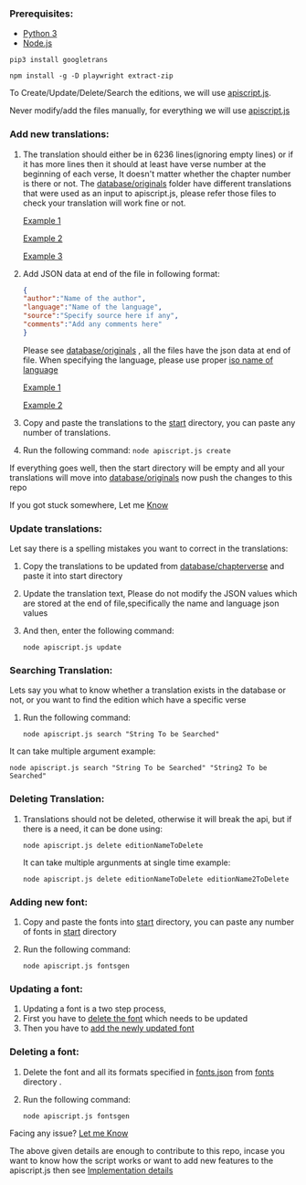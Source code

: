 ### Prerequisites:

- [Python 3](https://www.python.org/downloads/ "Python 3")
- [Node.js](https://nodejs.org/en/ "Node.js")

`pip3 install googletrans`

`npm install -g -D playwright extract-zip `

To Create/Update/Delete/Search the editions, we will use [apiscript.js](https://github.com/fawazahmed0/quran-api/blob/1/apiscript.js "apiscript.js"). 

Never modify/add the files manually, for everything we will use [apiscript.js](https://github.com/fawazahmed0/quran-api/blob/1/apiscript.js "apiscript.js")

### Add new translations:
1. The translation should either be in 6236 lines(ignoring empty lines) or if it has more lines then it should at least have verse number at the beginning of each verse, It doesn't matter whether the chapter number is there or not.
The [database/originals](https://github.com/fawazahmed0/quran-api/tree/1/database/originals "database/originals") folder have different translations that were used as an input to apiscript.js, please refer those files to check your translation will work fine or not.

    [Example 1](https://raw.githubusercontent.com/fawazahmed0/quran-api/1/database/originals/Uthmanic%20v13.txt.new "Example 1")

    [Example 2](https://github.com/fawazahmed0/quran-api/blob/1/database/originals/en.itani.txt "Example 2")

    [Example 3](https://cdn.jsdelivr.net/gh/fawazahmed0/quran-api@1/database/originals/ara-quranuthmani.txt "Example 3")

2.  Add JSON data at end of the file in following format:
    ```json
    {
    "author":"Name of the author",
    "language":"Name of the language",
    "source":"Specify source here if any",
    "comments":"Add any comments here"
    }
    ```  
    Please see [database/originals](https://github.com/fawazahmed0/quran-api/tree/1/database/originals "database/originals") , all the files have the json data at end of file.
When specifying the language, please use proper [iso name of language](https://github.com/fawazahmed0/quran-api/blob/1/isocodes/iso-codes.json "iso name of language")

    [Example 1](https://github.com/fawazahmed0/quran-api/blob/af77602a92a2ea906b0dd970b4bfeb8bc79c0bc2/database/originals/en.sahih#L6238 "Example 1")
    
    [Example 2](https://github.com/fawazahmed0/quran-api/blob/af77602a92a2ea906b0dd970b4bfeb8bc79c0bc2/database/originals/zh.jian#L6239 "Example 2")
    
3. Copy and paste the translations to the [start](https://github.com/fawazahmed0/quran-api/tree/1/start "start") directory, you can paste any number of translations.

4. Run the following command:
`node apiscript.js create`

    
If everything goes well, then the start directory will be empty and all your translations will move into [database/originals](https://github.com/fawazahmed0/quran-api/tree/1/database/originals "database/originals")
now push the changes to this repo

If you got stuck somewhere, Let me  [Know](https://github.com/fawazahmed0/quran-api/issues/new "Know")

### Update translations:

Let say there is a spelling mistakes you want to correct in the translations:

1. Copy the translations to be updated from [database/chapterverse](https://github.com/fawazahmed0/quran-api/tree/1/database/chapterverse "database/chapterverse") and paste it into start directory

2. Update the translation text, Please do not modify the JSON values which are stored at the end of file,specifically the name and language json values

3. And then, enter the following command:

    `node apiscript.js update`


### Searching Translation:

Lets say you what to know whether a translation exists in the database or not, or you want to find the edition which have a specific verse

1. Run the following command:

    `node apiscript.js search "String To be Searched"`

It can take multiple argument example:

`node apiscript.js search "String To be Searched" "String2 To be Searched" `


### Deleting Translation:
1. Translations should not be deleted, otherwise it will break the api, but if there is a need, it can be done using:

    `node apiscript.js delete editionNameToDelete`
    
    It can take multiple argunments at single time example:
    
    `node apiscript.js delete editionNameToDelete editionName2ToDelete`



### Adding new font:
1. Copy and paste the fonts into [start](https://github.com/fawazahmed0/quran-api/tree/1/start "start") directory, you can paste any number of fonts in [start](https://github.com/fawazahmed0/quran-api/tree/1/start "start") directory

2. Run the following command:

    `node apiscript.js fontsgen`

### Updating a font:
1. Updating a font is a two step process,
2. First you have to [delete the font](#deleting-a-font) which needs to be updated
3. Then you have to [add the newly updated font](#adding-new-font)


###  Deleting a font:
1. Delete the font and all its formats specified in [fonts.json](https://cdn.jsdelivr.net/gh/fawazahmed0/quran-api@1/fonts.json "fonts.json") from [fonts](https://github.com/fawazahmed0/quran-api/tree/1/fonts "fonts") directory .

2. Run the following command:

    `node apiscript.js fontsgen`

Facing any issue? [Let me Know](https://github.com/fawazahmed0/quran-api/issues/new "Let me Know ")

The above given details are enough to contribute to this repo, incase you want to know how the script works or want to add new features to the apiscript.js then see [Implementation details](https://github.com/fawazahmed0/quran-api/blob/1/Implementation.md "Implementation details")
